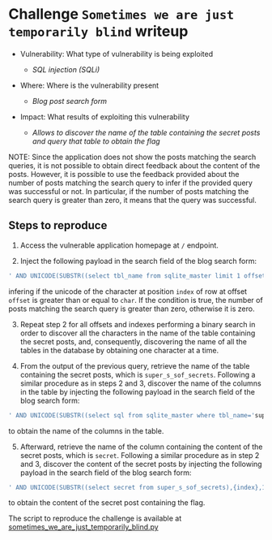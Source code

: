 # Challenge `Sometimes we are just temporarily blind` writeup

- Vulnerability: What type of vulnerability is being exploited
  - _SQL injection (SQLi)_

- Where: Where is the vulnerability present
  - _Blog post search form_

- Impact: What results of exploiting this vulnerability
    - _Allows to discover the name of the table containing the secret posts and query that table to obtain the flag_

NOTE: Since the application does not show the posts matching the search queries, it is not possible to obtain direct feedback about the content of the posts. However, it is possible to use the feedback provided about the number of posts matching the search query to infer if the provided query was successful or not. In particular, if the number of posts matching the search query is greater than zero, it means that the query was successful.

## Steps to reproduce

1. Access the vulnerable application homepage at `/` endpoint.

2. Inject the following payload in the search field of the blog search form: 
```sql
' AND UNICODE(SUBSTR((select tbl_name from sqlite_master limit 1 offset {offset}),{index},1)) >= {char} --  
```
infering if the unicode of the character at position `index` of row at offset `offset` is greater than or equal to `char`. If the condition is true, the number of posts matching the search query is greater than zero, otherwise it is zero.

3. Repeat step 2 for all offsets and indexes performing a binary search in order to discover all the characters in the name of the table containing the secret posts, and, consequently, discovering the name of all the tables in the database by obtaining one character at a time.

4. From the output of the previous query, retrieve the name of the table containing the secret posts, which is `super_s_sof_secrets`. Following a similar procedure as in steps 2 and 3, discover the name of the columns in the table by injecting the following payload in the search field of the blog search form:
```sql
' AND UNICODE(SUBSTR((select sql from sqlite_master where tbl_name='super_s_sof_secrets'),{index},1)) >= {char} --  "
```
to obtain the name of the columns in the table.

5. Afterward, retrieve the name of the column containing the content of the secret posts, which is `secret`. Following a similar procedure as in step 2 and 3, discover the content of the secret posts by injecting the following payload in the search field of the blog search form:
```sql
' AND UNICODE(SUBSTR((select secret from super_s_sof_secrets),{index},1)) >= {char} --  
```
to obtain the content of the secret post containing the flag.

The script to reproduce the challenge is available at [sometimes_we_are_just_temporarily_blind.py](sometimes_we_are_just_temporarily_blind.py)